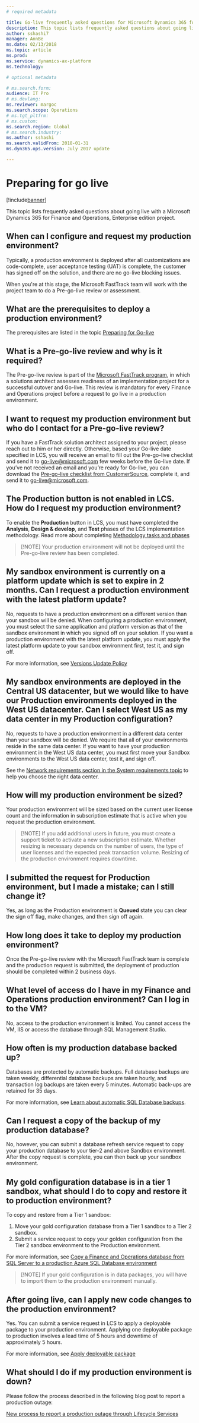 ```yaml
---
# required metadata

title: Go-live frequently asked questions for Microsoft Dynamics 365 for Finance and Operations 
description: This topic lists frequently asked questions about going live with a Microsoft Dynamics 365 for Finance and Operations, Enterprise edition project.
author: sshashi7
manager: AnnBe
ms.date: 02/13/2018
ms.topic: article
ms.prod: 
ms.service: dynamics-ax-platform
ms.technology: 

# optional metadata

# ms.search.form:  
audience: IT Pro
# ms.devlang: 
ms.reviewer: margoc
ms.search.scope: Operations
# ms.tgt_pltfrm: 
# ms.custom: 
ms.search.region: Global
# ms.search.industry: 
ms.author: sshashi
ms.search.validFrom: 2018-01-31
ms.dyn365.ops.version: July 2017 update

---
```


# Preparing for go live

[!include[banner](../includes/banner.md)]

This topic lists frequently asked questions about going live with a Microsoft Dynamics 365 for Finance and Operations, Enterprise edition project.

## When can I configure and request my production environment?

Typically, a production environment is deployed after all customizations are code-complete, user acceptance testing (UAT) is complete, the customer has signed off on the solution, and there are no go-live blocking issues.

When you're at this stage, the Microsoft FastTrack team will work with the project team to do a Pre-go-live review or assessment.

## What are the prerequisites to deploy a production environment?

The prerequisites are listed in the topic [Preparing for Go-live](prepare-go-live.md)

## What is a Pre-go-live review and why is it required?

The Pre-go-live review is part of the [Microsoft FastTrack program](../get-started/fasttrack-dynamics-365-overview.md), in which a solutions architect assesses readiness of an implementation project for a successful cutover and Go-live. This review is mandatory for every Finance and Operations project before a request to go live in a production environment.

## I want to request my production environment but who do I contact for a Pre-go-live review?

If you have a FastTrack solution architect assigned to your project, please reach out to him or her directly. Otherwise, based your Go-live date specified in LCS, you will receive an email to fill out the Pre-go-live checklist and send it to <go-live@microsoft.com> few weeks before the Go-live date. If you’ve not received an email and you’re ready for Go-live, you can download the [Pre-go-live checklist from CustomerSource](https://mbs.microsoft.com/customersource/Global/365Enterprise/learning/documentation/installation-setup-guides/fasttrack-checklist-fin-and-ops), complete it, and send it to <go-live@microsoft.com>.

## The Production button is not enabled in LCS. How do I request my production environment?

To enable the **Production** button in LCS, you must have completed the **Analysis**, **Design & develop**, and **Test** phases of the LCS implementation methodology. Read more about completing [Methodology tasks and phases](../../dev-itpro/lifecycle-services/lcs-works-lcs.md)

>   [!NOTE]
>   Your production environment will not be deployed until the Pre-go-live review has been completed.

##  My sandbox environment is currently on a platform update which is set to expire in 2 months. Can I request a production environment with the latest platform update?

No, requests to have a production environment on a different version than your sandbox will be denied. When configuring a production environment, you must select the same application and platform version as that of the sandbox environment in which you signed off on your solution. If you want a production environment with the latest platform update, you must apply the latest platform update to your sandbox environment first, test it, and sign off.

For more information, see [Versions Update Policy](../../dev-itpro/migration-upgrade/versions-update-policy.md)

## My sandbox environments are deployed in the Central US datacenter, but we would like to have our Production environments deployed in the West US datacenter. Can I select West US as my data center in my Production configuration?

No, requests to have a production environment in a different data center than your sandbox will be denied. We require that all of your environments reside in the same data center. If you want to have your production environment in the West US data center, you must first move your Sandbox environments to the West US data center, test it, and sign off.

See the [Network requirements section in the System requirements topic](../get-started/system-requirements.md#network-requirements) to help you choose the right data center.

## How will my production environment be sized?

Your production environment will be sized based on the current user license count and the information in subscription estimate that is active when you request the production environment.

>   [!NOTE]
> If you add additional users in future, you must create a support ticket to activate a new subscription estimate. Whether resizing is necessary depends on the number of users, the type of user licenses and the expected peak transaction volume. Resizing of the production environment requires downtime.

## I submitted the request for Production environment, but I made a mistake; can I still change it?

Yes, as long as the Production environment is **Queued** state you can clear the sign off flag, make changes, and then sign off again.

## How long does it take to deploy my production environment?

 Once the Pre-go-live review with the Microsoft FastTrack team is complete and the production request is submitted, the deployment of production should be completed within 2 business days.

## What level of access do I have in my Finance and Operations production environment? Can I log in to the VM?

No, access to the production environment is limited. You cannot access the VM, IIS or access the database through SQL Management Studio.

## How often is my production database backed up?

Databases are protected by automatic backups. Full database backups are taken weekly, differential database backups are taken hourly, and transaction log backups are taken every 5 minutes. Automatic back-ups are retained for 35 days.

For more information, see [Learn about automatic SQL Database backups](/azure/sql-database/sql-database-automated-backups).

## Can I request a copy of the backup of my production database?

No, however, you can submit a database refresh service request to copy your production database to your tier-2 and above Sandbox environment. After the copy request is complete, you can then back up your sandbox environment.

## My gold configuration database is in a tier 1 sandbox, what should I do to copy and restore it to production environment?

To copy and restore from a Tier 1 sandbox: 
1. Move your gold configuration database from a Tier 1 sandbox to a Tier 2 sandbox.
2. Submit a service request to copy your golden configuration from the Tier 2 sandbox environment to the Production environment.

For more information, see [Copy a Finance and Operations database from SQL Server to a production Azure SQL Database environment](../../dev-itpro/database/copy-database-from-sql-server-to-azure-sql.md)

>   [!NOTE]
> If your gold configuration is in data packages, you will have to import them to the production environment manually.

## After going live, can I apply new code changes to the production environment?

Yes. You can submit a service request in LCS to apply a deployable package to your production environment. Applying one deployable package to production involves a lead time of 5 hours and downtime of approximately 5 hours.

For more information, see [Apply deployable package](../../dev-itpro/deployment/apply-deployable-package-system.md)

## What should I do if my production environment is down?

Please follow the process described in the following blog post to report a production outage: 

[New process to report a production outage through Lifecycle Services](https://blogs.msdn.microsoft.com/lcs/2017/12/18/report-production-outage-through-lcs/)
